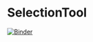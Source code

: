 # SelectionTool

[![Binder](https://mybinder.org/badge_logo.svg)](https://mybinder.org/v2/gh/FreWiku/SelectionTool/main?labpath=SelectionTool.ipynb)
